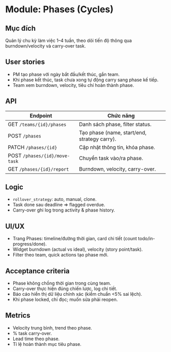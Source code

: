 ﻿# Module: Phases (Cycles)

## Mục đích
Quản lý chu kỳ làm việc 1–4 tuần, theo dõi tiến độ thông qua burndown/velocity và carry-over task.

## User stories
- PM tạo phase với ngày bắt đầu/kết thúc, gắn team.
- Khi phase kết thúc, task chưa xong tự động carry sang phase kế tiếp.
- Team xem burndown, velocity, tiêu chí hoàn thành phase.

## API
| Endpoint | Chức năng |
|----------|-----------|
| GET `/teams/{id}/phases` | Danh sách phase, filter status. |
| POST `/phases` | Tạo phase (name, start/end, strategy carry). |
| PATCH `/phases/{id}` | Cập nhật thông tin, khóa phase. |
| POST `/phases/{id}/move-task` | Chuyển task vào/ra phase. |
| GET `/phases/{id}/report` | Burndown, velocity, carry-over. |

## Logic
- `rollover_strategy`: auto, manual, clone.
- Task done sau deadline => flagged overdue.
- Carry-over ghi log trong activity & phase history.

## UI/UX
- Trang Phases: timeline/đường thời gian, card chi tiết (count todo/in-progress/done).
- Widget burndown (actual vs ideal), velocity (story point/task).
- Filter theo team, quick actions tạo phase mới.

## Acceptance criteria
- Phase không chồng thời gian trong cùng team.
- Carry-over thực hiện đúng chiến lược, log chi tiết.
- Báo cáo hiển thị dữ liệu chính xác (kiểm chuẩn <5% sai lệch).
- Khi phase locked, chỉ đọc; muốn sửa phải reopen.

## Metrics
- Velocity trung bình, trend theo phase.
- % task carry-over.
- Lead time theo phase.
- Tỉ lệ hoàn thành mục tiêu phase.
